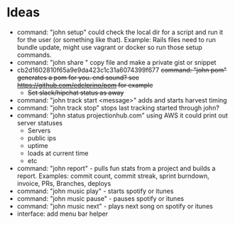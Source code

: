 # Ideas

* command: "john setup" could check the local dir for a script and run it for the user (or something like that). Example: Rails files need to run bundle update, might use vagrant or docker so run those setup commands.
* command: "john share <file>" copy file and make a private gist or snippet
* cb2d1602810f65a9e9da423c1c31a6074399f677 ~~command: "john pom" generates a pom for you. end sound? see https://github.com/edelprino/pom for example~~
   * ~~Set slack/hipchat status as away~~
* command: "john track start \<message\>" adds and starts harvest timing
* command: "john track stop" stops last tracking started through john?
* command: "john status projectionhub.com" using AWS it could print out server statuses
    * Servers 
    * public ips
    * uptime
    * loads at current time
    * etc
* command: "john report" - pulls fun stats from a project and builds a report. Examples: commit count, commit streak, sprint burndown, invoice, PRs, Branches, deploys
* command: "john music play" - starts spotify or itunes
* command: "john music pause" - pauses spotify or itunes
* command: "john music next" - plays next song on spotify or itunes
* interface: add menu bar helper
